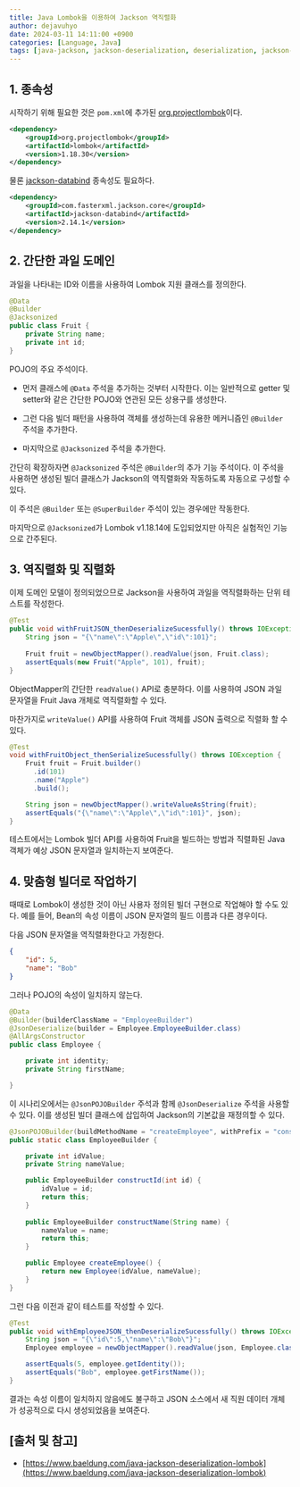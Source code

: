 ```yaml
---
title: Java Lombok을 이용하여 Jackson 역직렬화
author: dejavuhyo
date: 2024-03-11 14:11:00 +0900
categories: [Language, Java]
tags: [java-jackson, jackson-deserialization, deserialization, jackson-lombok]
---
```


## 1. 종속성
시작하기 위해 필요한 것은 `pom.xml`에 추가된 [org.projectlombok](https://mvnrepository.com/artifact/org.projectlombok)이다.

```xml
<dependency>
    <groupId>org.projectlombok</groupId>
    <artifactId>lombok</artifactId>
    <version>1.18.30</version>
</dependency>
```

물론 [jackson-databind](https://mvnrepository.com/artifact/com.fasterxml.jackson.core) 종속성도 필요하다.

```xml
<dependency>
    <groupId>com.fasterxml.jackson.core</groupId>
    <artifactId>jackson-databind</artifactId>
    <version>2.14.1</version>
</dependency>
```

## 2. 간단한 과일 도메인
과일을 나타내는 ID와 이름을 사용하여 Lombok 지원 클래스를 정의한다.

```java
@Data
@Builder
@Jacksonized
public class Fruit {
    private String name;
    private int id;
}
```

POJO의 주요 주석이다.

* 먼저 클래스에 `@Data` 주석을 추가하는 것부터 시작한다. 이는 일반적으로 getter 및 setter와 같은 간단한 POJO와 연관된 모든 상용구를 생성한다.

* 그런 다음 빌더 패턴을 사용하여 객체를 생성하는데 유용한 메커니즘인 `@Builder` 주석을 추가한다.

* 마지막으로 `@Jacksonized` 주석을 추가한다.

간단히 확장하자면 `@Jacksonized` 주석은 `@Builder`의 추가 기능 주석이다. 이 주석을 사용하면 생성된 빌더 클래스가 Jackson의 역직렬화와 작동하도록 자동으로 구성할 수 있다.

이 주석은 `@Builder` 또는 `@SuperBuilder` 주석이 있는 경우에만 작동한다.

마지막으로 `@Jacksonized`가 Lombok v1.18.14에 도입되었지만 아직은 실험적인 기능으로 간주된다.

## 3. 역직렬화 및 직렬화
이제 도메인 모델이 정의되었으므로 Jackson을 사용하여 과일을 역직렬화하는 단위 테스트를 작성한다.

```java
@Test
public void withFruitJSON_thenDeserializeSucessfully() throws IOException {
    String json = "{\"name\":\"Apple\",\"id\":101}";
        
    Fruit fruit = newObjectMapper().readValue(json, Fruit.class);
    assertEquals(new Fruit("Apple", 101), fruit);
}
```

ObjectMapper의 간단한 `readValue()` API로 충분하다. 이를 사용하여 JSON 과일 문자열을 Fruit Java 개체로 역직렬화할 수 있다.

마찬가지로 `writeValue()` API를 사용하여 Fruit 객체를 JSON 출력으로 직렬화 할 수 있다.

```java
@Test
void withFruitObject_thenSerializeSucessfully() throws IOException {
    Fruit fruit = Fruit.builder()
      .id(101)
      .name("Apple")
      .build();

    String json = newObjectMapper().writeValueAsString(fruit);
    assertEquals("{\"name\":\"Apple\",\"id\":101}", json);
}
```

테스트에서는 Lombok 빌더 API를 사용하여 Fruit을 빌드하는 방법과 직렬화된 Java 객체가 예상 JSON 문자열과 일치하는지 보여준다.

## 4. 맞춤형 빌더로 작업하기
때때로 Lombok이 생성한 것이 아닌 사용자 정의된 빌더 구현으로 작업해야 할 수도 있다. 예를 들어, Bean의 속성 이름이 JSON 문자열의 필드 이름과 다른 경우이다.

다음 JSON 문자열을 역직렬화한다고 가정한다.

```json
{
    "id": 5,
    "name": "Bob"
}
```

그러나 POJO의 속성이 일치하지 않는다.

```java
@Data
@Builder(builderClassName = "EmployeeBuilder")
@JsonDeserialize(builder = Employee.EmployeeBuilder.class)
@AllArgsConstructor
public class Employee {

    private int identity;
    private String firstName;

}
```

이 시나리오에서는 `@JsonPOJOBuilder` 주석과 함께 `@JsonDeserialize` 주석을 사용할 수 있다. 이를 생성된 빌더 클래스에 삽입하여 Jackson의 기본값을 재정의할 수 있다.

```java
@JsonPOJOBuilder(buildMethodName = "createEmployee", withPrefix = "construct")
public static class EmployeeBuilder {

    private int idValue;
    private String nameValue;

    public EmployeeBuilder constructId(int id) {
        idValue = id;
        return this;
    }
            
    public EmployeeBuilder constructName(String name) {
        nameValue = name;
        return this;
    }

    public Employee createEmployee() {
        return new Employee(idValue, nameValue);
    }
}
```

그런 다음 이전과 같이 테스트를 작성할 수 있다.

```java
@Test
public void withEmployeeJSON_thenDeserializeSucessfully() throws IOException {
    String json = "{\"id\":5,\"name\":\"Bob\"}";
    Employee employee = newObjectMapper().readValue(json, Employee.class);

    assertEquals(5, employee.getIdentity());
    assertEquals("Bob", employee.getFirstName());
}
```

결과는 속성 이름이 일치하지 않음에도 불구하고 JSON 소스에서 새 직원 데이터 개체가 성공적으로 다시 생성되었음을 보여준다.

## [출처 및 참고]
* [https://www.baeldung.com/java-jackson-deserialization-lombok](https://www.baeldung.com/java-jackson-deserialization-lombok)
